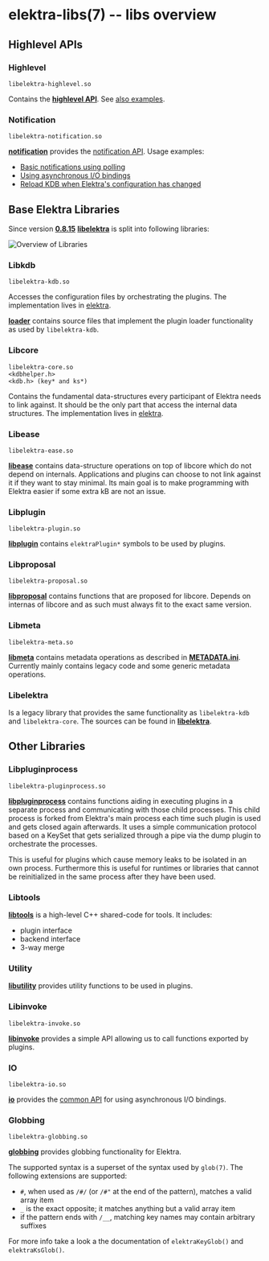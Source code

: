 # elektra-libs(7) -- libs overview

## Highlevel APIs

### Highlevel

    libelektra-highlevel.so

Contains the **[highlevel API](highlevel)**.
See [also examples](/examples/highlevel).

### Notification

    libelektra-notification.so

**[notification](notification/)** provides the [notification API](https://doc.libelektra.org/api/current/html/group__kdbnotification.html).
Usage examples:

- [Basic notifications using polling](https://www.libelektra.org/examples/notificationpolling)
- [Using asynchronous I/O bindings](https://www.libelektra.org/examples/notificationasync)
- [Reload KDB when Elektra's configuration has changed](https://www.libelektra.org/examples/notificationreload)

## Base Elektra Libraries

Since version **[0.8.15](/doc/decisions/library_split.md)** **[libelektra](elektra/)**
is split into following libraries:

![Overview of Libraries](/doc/images/overview_libs.png)

### Libkdb

    libelektra-kdb.so

Accesses the configuration files by orchestrating the plugins.
The implementation lives in [elektra](elektra).

**[loader](loader/)** contains source files that implement the plugin
loader functionality as used by `libelektra-kdb`.

### Libcore

    libelektra-core.so
    <kdbhelper.h>
    <kdb.h> (key* and ks*)

Contains the fundamental data-structures every participant of Elektra needs
to link against. It should be the only part that access the internal
data structures.
The implementation lives in [elektra](elektra).

### Libease

    libelektra-ease.so

**[libease](ease/)** contains data-structure operations on top of libcore which do not depend on internals.
Applications and plugins can choose to not link against it if they want to stay minimal.
Its main goal is to make programming with Elektra easier if some extra kB are not an issue.

### Libplugin

    libelektra-plugin.so

**[libplugin](plugin/)** contains `elektraPlugin*` symbols to be used by plugins.

### Libproposal

    libelektra-proposal.so

**[libproposal](proposal/)** contains functions that are proposed for libcore. Depends on internas of libcore and as
such must always fit to the exact same version.

### Libmeta

    libelektra-meta.so

**[libmeta](meta/meta.c)** contains metadata operations as described in **[METADATA.ini](/doc/METADATA.ini)**.
Currently mainly contains legacy code and some generic metadata operations.

### Libelektra

Is a legacy library that provides the same functionality as `libelektra-kdb` and `libelektra-core`.
The sources can be found in **[libelektra](elektra/)**.

## Other Libraries

### Libpluginprocess

    libelektra-pluginprocess.so

**[libpluginprocess](pluginprocess/)** contains functions aiding in executing plugins in a separate
process and communicating with those child processes. This child process is forked from Elektra's
main process each time such plugin is used and gets closed again afterwards. It uses a simple
communication protocol based on a KeySet that gets serialized through a pipe via the dump plugin to
orchestrate the processes.

This is useful for plugins which cause memory leaks to be isolated in an own process. Furthermore
this is useful for runtimes or libraries that cannot be reinitialized in the same process after they
have been used.

### Libtools

**[libtools](tools/)** is a high-level C++ shared-code for tools. It includes:

- plugin interface
- backend interface
- 3-way merge

### Utility

**[libutility](utility/)** provides utility functions to be used in plugins.

### Libinvoke

    libelektra-invoke.so

**[libinvoke](invoke/)** provides a simple API allowing us to call functions exported by plugins.

### IO

    libelektra-io.so

**[io](io/)** provides the
[common API](https://doc.libelektra.org/api/current/html/group__kdbio.html) for
using asynchronous I/O bindings.

### Globbing

    libelektra-globbing.so

**[globbing](globbing/)** provides globbing functionality for Elektra.

The supported syntax is a superset of the syntax used by `glob(7)`. The following extensions are supported:

- `#`, when used as `/#/` (or `/#"` at the end of the pattern), matches a valid array item
- `_` is the exact opposite; it matches anything but a valid array item
- if the pattern ends with `/__`, matching key names may contain arbitrary suffixes

For more info take a look a the documentation of `elektraKeyGlob()` and `elektraKsGlob()`.
